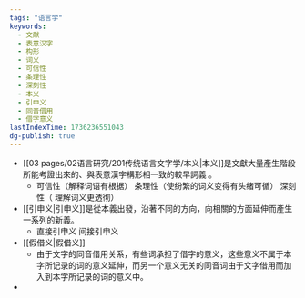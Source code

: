 ```yaml
---
tags: "语言学"
keywords:
  - 文献
  - 表意汉字
  - 构形
  - 词义
  - 可信性
  - 条理性
  - 深刻性
  - 本义
  - 引申义
  - 同音借用
  - 借字意义
lastIndexTime: 1736236551043
dg-publish: true
---
```

- [[03 pages/02语言研究/201传统语言文字学/本义\|本义]]是文獻大量產生階段所能考證出來的、與表意漢字構形相一致的較早詞義 。
	- 可信性（解释词语有根据） 条理性（使纷繁的词义变得有头绪可循） 深刻性（ 理解词义更透彻）
- [[引申义\|引申义]]是從本義出發，沿著不同的方向，向相關的方面延伸而產生一系列的新義。
	- 直接引申义 间接引申义
- [[假借义\|假借义]]
	- 由于文字的同音借用关系，有些词承担了借字的意义，这些意义不属于本字所记录的词的意义延伸，而另一个意义无关的同音词由于文字借用而加入到本字所记录的词的意义中。
-